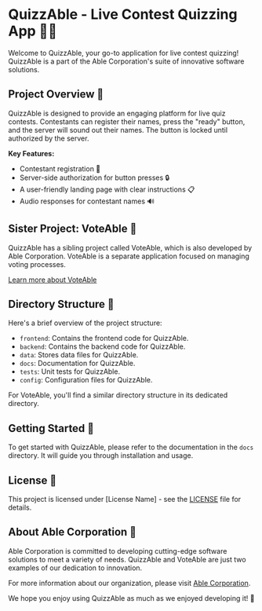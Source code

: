 # QuizzAble - Live Contest Quizzing App 🧠🎉

Welcome to QuizzAble, your go-to application for live contest quizzing! QuizzAble is a part of the Able Corporation's suite of innovative software solutions.

## Project Overview 🚀

QuizzAble is designed to provide an engaging platform for live quiz contests. Contestants can register their names, press the "ready" button, and the server will sound out their names. The button is locked until authorized by the server.

**Key Features:**

- Contestant registration 📝
- Server-side authorization for button presses 🔒
- A user-friendly landing page with clear instructions 📋
- Audio responses for contestant names 🔊

## Sister Project: VoteAble 👥

QuizzAble has a sibling project called VoteAble, which is also developed by Able Corporation. VoteAble is a separate application focused on managing voting processes.

[Learn more about VoteAble](https://github.com/asiimwemmanuel/VoteAble-v0.git)

## Directory Structure 📂

Here's a brief overview of the project structure:

- `frontend`: Contains the frontend code for QuizzAble.
- `backend`: Contains the backend code for QuizzAble.
- `data`: Stores data files for QuizzAble.
- `docs`: Documentation for QuizzAble.
- `tests`: Unit tests for QuizzAble.
- `config`: Configuration files for QuizzAble.

For VoteAble, you'll find a similar directory structure in its dedicated directory.

## Getting Started 🚦

To get started with QuizzAble, please refer to the documentation in the `docs` directory. It will guide you through installation and usage.

## License 📜

This project is licensed under [License Name] - see the [LICENSE](LICENSE) file for details.

## About Able Corporation 🏢

Able Corporation is committed to developing cutting-edge software solutions to meet a variety of needs. QuizzAble and VoteAble are just two examples of our dedication to innovation.

For more information about our organization, please visit [Able Corporation](https://link-to-able-corporation-website).

We hope you enjoy using QuizzAble as much as we enjoyed developing it! 🤝
